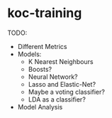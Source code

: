 # koc-training
TODO:
- Different Metrics
- Models:
  - K Nearest Neighbours
  - Boosts?
  - Neural Network?
  - Lasso and Elastic-Net?
  - Maybe a voting classifier?
  - LDA as a classifier?
- Model Analysis
